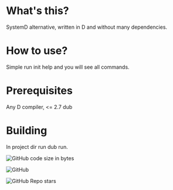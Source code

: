# What's this?
SystemD alternative, written in D and without many dependencies.

# How to use?
Simple run init help and you will see all commands.

# Prerequisites

Any D compiler, <= 2.7
dub

# Building

In project dir run dub run.

![GitHub code size in bytes](https://img.shields.io/github/languages/code-size/quantumde1/init?style=for-the-badge)

![GitHub](https://img.shields.io/github/license/quantumde1/init?style=for-the-badge)

![GitHub Repo stars](https://img.shields.io/github/stars/quantumde1/init?style=for-the-badge)
